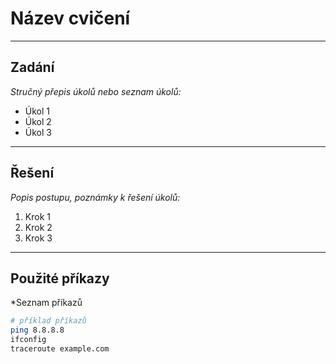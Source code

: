 # Název cvičení

---

## Zadání
*Stručný přepis úkolů nebo seznam úkolů:*
- Úkol 1
- Úkol 2
- Úkol 3

---

## Řešení
*Popis postupu, poznámky k řešení úkolů:*
1. Krok 1
2. Krok 2
3. Krok 3

---

## Použité příkazy
*Seznam příkazů
```bash
# příklad příkazů
ping 8.8.8.8
ifconfig
traceroute example.com

